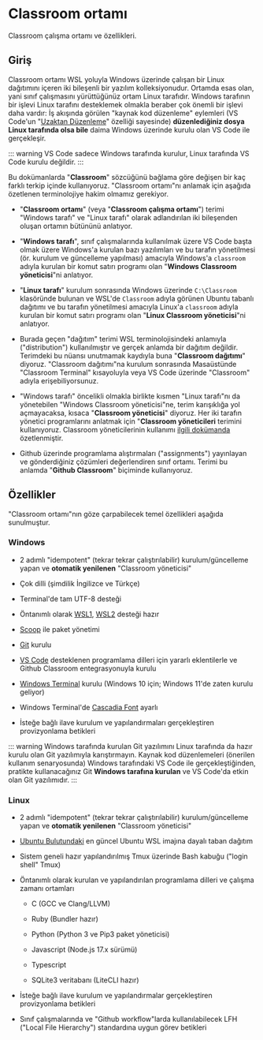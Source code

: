 # Classroom ortamı

Classroom çalışma ortamı ve özellikleri.

## Giriş

Classroom ortamı WSL yoluyla Windows üzerinde çalışan bir Linux dağıtımını içeren iki bileşenli bir yazılım
kolleksiyonudur.  Ortamda esas olan, yani sınıf çalışmasını yürüttüğünüz ortam Linux tarafıdır.  Windows tarafının bir
işlevi Linux tarafını desteklemek olmakla beraber çok önemli bir işlevi daha vardır: İş akışında görülen "kaynak kod
düzenleme" eylemleri (VS Code'un "[Uzaktan Düzenleme](https://code.visualstudio.com/docs/remote/remote-overview)"
özelliği sayesinde) **düzenlediğiniz dosya Linux tarafında olsa bile** daima Windows üzerinde kurulu olan VS Code ile
gerçekleşir.

::: warning
VS Code sadece Windows tarafında kurulur, Linux tarafında VS Code kurulu değildir.
:::

Bu dokümanlarda "**Classroom**" sözcüğünü bağlama göre değişen bir kaç farklı terkip içinde kullanıyoruz.  "Classroom
ortamı"nı anlamak için aşağıda özetlenen terminolojiye hakim olmamız gerekiyor.

- "**Classroom ortamı**" (veya "**Classroom çalışma ortamı**") terimi "Windows tarafı" ve "Linux tarafı" olarak
  adlandırılan iki bileşenden oluşan ortamın bütününü anlatıyor.

- "**Windows tarafı**", sınıf çalışmalarında kullanılmak üzere VS Code başta olmak üzere Windows'a kurulan bazı
  yazılımları ve bu tarafın yönetilmesi (ör. kurulum ve güncelleme yapılması) amacıyla Windows'a `classroom`
  adıyla kurulan bir komut satırı programı olan "**Windows Classroom yöneticisi**"ni anlatıyor.

- "**Linux tarafı**" kurulum sonrasında Windows üzerinde `C:\Classroom` klasöründe bulunan ve WSL'de `Classroom` adıyla
  görünen Ubuntu tabanlı dağıtımı ve bu tarafın yönetilmesi amacıyla Linux'a `classroom` adıyla kurulan bir komut satırı
  programı olan "**Linux Classroom yöneticisi**"ni anlatıyor.

- Burada geçen "dağıtım" terimi WSL terminolojisindeki anlamıyla ("distribution") kullanılmıştır ve gerçek anlamda bir
  dağıtım değildir.  Terimdeki bu nüansı unutmamak kaydıyla buna "**Classroom dağıtımı**" diyoruz. "Classroom
  dağıtımı"na kurulum sonrasında Masaüstünde "Classroom Terminal" kısayoluyla veya VS Code üzerinde "Classroom" adıyla
  erişebiliyorsunuz.

- "Windows tarafı" öncelikli olmakla birlikte kısmen "Linux tarafı"nı da yönetebilen "Windows Classroom yöneticisi"ne,
  terim karışıklığa yol açmayacaksa, kısaca  "**Classroom yöneticisi**" diyoruz.  Her iki tarafın yönetici programlarını
  anlatmak için "**Classroom yöneticileri** terimini kullanıyoruz.  Classroom yöneticilerinin kullanımı [ilgili
  dokümanda](./manager) özetlenmiştir.

- Github üzerinde programlama alıştırmaları ("assignments") yayınlayan ve gönderdiğiniz çözümleri değerlendiren sınıf
  ortamı.  Terimi bu anlamda "**Github Classroom**" biçiminde kullanıyoruz.

## Özellikler

"Classroom ortamı"nın göze çarpabilecek temel özellikleri aşağıda sunulmuştur.

### Windows

- 2 adımlı "idempotent" (tekrar tekrar çalıştırılabilir) kurulum/güncelleme yapan ve **otomatik yenilenen** "Classroom
  yöneticisi"

- Çok dilli (şimdilik İngilizce ve Türkçe)

- Terminal'de tam UTF-8 desteği

- Öntanımlı olarak [WSL1](https://docs.microsoft.com/en-us/windows/wsl/),
  [WSL2](https://docs.microsoft.com/en-us/windows/wsl/compare-versions) desteği hazır

- [Scoop](https://scoop.sh) ile paket yönetimi

- [Git](https://git-scm.com/) kurulu

- [VS Code](https://code.visualstudio.com/) desteklenen programlama dilleri için yararlı eklentilerle ve Github
  Classroom entegrasyonuyla kurulu

- [Windows Terminal](https://www.microsoft.com/en-us/p/windows-terminal/9n0dx20hk701) kurulu (Windows 10 için; Windows
  11'de zaten kurulu geliyor)

- Windows Terminal'de [Cascadia Font](https://github.com/microsoft/cascadia-code) ayarlı

- İsteğe bağlı ilave kurulum ve yapılandırmaları gerçekleştiren provizyonlama betikleri

::: warning
Windows tarafında kurulan Git yazılımını Linux tarafında da hazır kurulu olan Git yazılımıyla karıştırmayın.  Kaynak kod
düzenlemeleri (önerilen kullanım senaryosunda) Windows tarafındaki VS Code ile gerçekleştiğinden, pratikte
kullanacağınız Git **Windows tarafına kurulan** ve VS Code'da etkin olan Git yazılımıdır.
:::

### Linux

- 2 adımlı "idempotent" (tekrar tekrar çalıştırılabilir) kurulum/güncelleme yapan ve **otomatik yenilenen** "Classroom
  yöneticisi"

- [Ubuntu Bulutundaki](https://cloud-images.ubuntu.com/) en güncel Ubuntu WSL imajına dayalı taban dağıtım

- Sistem geneli hazır yapılandırılmış Tmux üzerinde Bash kabuğu ("login shell" Tmux)

- Öntanımlı olarak kurulan ve yapılandırılan programlama dilleri ve çalışma zamanı ortamları

  * C (GCC ve Clang/LLVM)

  * Ruby (Bundler hazır)
  
  * Python (Python 3 ve Pip3 paket yöneticisi)

  * Javascript (Node.js 17.x sürümü)

  * Typescript

  * SQLite3 veritabanı (LiteCLI hazır)

- İsteğe bağlı ilave kurulum ve yapılandırmalar gerçekleştiren provizyonlama betikleri

- Sınıf çalışmalarında ve "Github workflow"larda kullanılabilecek LFH ("Local File Hierarchy") standardına uygun görev
  betikleri

